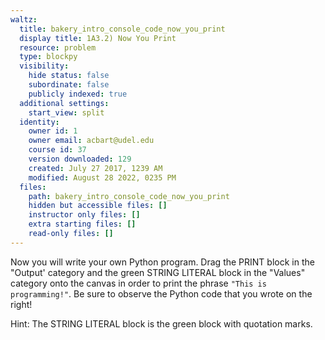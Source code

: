 ```yaml
---
waltz:
  title: bakery_intro_console_code_now_you_print
  display title: 1A3.2) Now You Print
  resource: problem
  type: blockpy
  visibility:
    hide status: false
    subordinate: false
    publicly indexed: true
  additional settings:
    start_view: split
  identity:
    owner id: 1
    owner email: acbart@udel.edu
    course id: 37
    version downloaded: 129
    created: July 27 2017, 1239 AM
    modified: August 28 2022, 0235 PM
  files:
    path: bakery_intro_console_code_now_you_print
    hidden but accessible files: []
    instructor only files: []
    extra starting files: []
    read-only files: []
---
```

Now you will write your own Python program.
Drag the PRINT block in the "Output' category and the green STRING LITERAL 
block in the "Values" category onto the canvas in order to print the phrase `"This is programming!"`. 
Be sure to observe the Python code that you wrote on the right!

Hint: The STRING LITERAL block is the green block with quotation marks.